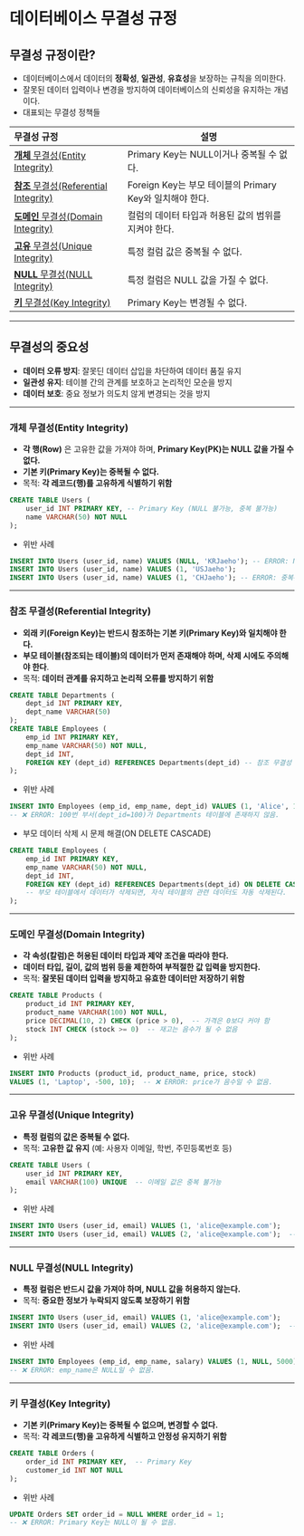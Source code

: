 # 데이터베이스 무결성 규정
## 무결성 규정이란?
- 데이터베이스에서 데이터의 **정확성**, **일관성**, **유효성**을 보장하는 규칙을 의미한다.
- 잘못된 데이터 입력이나 변경을 방지하여 데이터베이스의 신뢰성을 유지하는 개념이다.
- 대표되는 무결성 정책들

| 무결성 규정                                                                  | 설명                                         |
| :---------------------------------------------------------------------- | ------------------------------------------ |
| [**개체** 무결성(Entity Integrity)](#개체%20무결성(Entity%20Integrity))           | Primary Key는 NULL이거나 중복될 수 없다.             |
| [**참조** 무결성(Referential Integrity)](#참조%20무결성(Referential%20Integrity)) | Foreign Key는 부모 테이블의 Primary Key와 일치해야 한다. |
| [**도메인** 무결성(Domain Integrity)](#도메인%20무결성(Domain%20Integrity))         | 컬럼의 데이터 타입과 허용된 값의 범위를 지켜야 한다.             |
| [**고유** 무결성(Unique Integrity)](#고유%20무결성(Unique%20Integrity))           | 특정 컬럼 값은 중복될 수 없다.                         |
| [**NULL** 무결성(NULL Integrity)](#NULL%20무결성(NULL%20Integrity))           | 특정 컬럼은 NULL 값을 가질 수 없다.                    |
| [**키** 무결성(Key Integrity)](#키%20무결성(Key%20Integrity))                   | Primary Key는 변경될 수 없다.                     |

---
## 무결성의 중요성
- **데이터 오류 방지**: 잘못딘 데이터 삽입을 차단하여 데이터 품질 유지
- **일관성 유지**: 테이블 간의 관계를 보호하고 논리적인 모순을 방지
- **데이터 보호**: 중요 정보가 의도치 않게 변경되는 것을 방지
---
### 개체 무결성(Entity Integrity)
- **각 행(Row)** 은 고유한 값을 가져야 하며, **Primary Key(PK)는 NULL 값을 가질 수 없다.**
- **기본 키(Primary Key)는 중복될 수 없다.**
- 목적: **각 레코드(행)를 고유하게 식별하기 위함**
~~~sql
CREATE TABLE Users (
	user_id INT PRIMARY KEY, -- Primary Key (NULL 불가능, 중복 불가능)
	name VARCHAR(50) NOT NULL
);
~~~
- 위반 사례
~~~sql
INSERT INTO Users (user_id, name) VALUES (NULL, 'KRJaeho'); -- ERROR: NULL 값을 가질 수 없다.
INSERT INTO Users (user_id, name) VALUES (1, 'USJaeho');
INSERT INTO Users (user_id, name) VALUES (1, 'CHJaeho'); -- ERROR: 중복된 Primary Key
~~~
---
### 참조 무결성(Referential Integrity)
- **외래 키(Foreign Key)는 반드시 참조하는 기본 키(Primary Key)와 일치해야 한다.**
- **부모 테이블(참조되는 테이블)의 데이터가 먼저 존재해야 하며, 삭제 시에도 주의해야 한다**.
- 목적: **데이터 관계를 유지하고 논리적 오류를 방지하기 위함**
~~~sql
CREATE TABLE Departments (
	dept_id INT PRIMARY KEY,
	dept_name VARCHAR(50)
);
CREATE TABLE Employees (
	emp_id INT PRIMARY KEY,
	emp_name VARCHAR(50) NOT NULL,
	dept_id INT,
	FOREIGN KEY (dept_id) REFERENCES Departments(dept_id) -- 참조 무결성 적용
);
~~~
- 위반 사례
~~~sql
INSERT INTO Employees (emp_id, emp_name, dept_id) VALUES (1, 'Alice', 100);  
-- ❌ ERROR: 100번 부서(dept_id=100)가 Departments 테이블에 존재하지 않음.
~~~
- 부모 데이터 삭제 시 문제 해결(ON DELETE CASCADE)
~~~sql
CREATE TABLE Employees (
    emp_id INT PRIMARY KEY,
    emp_name VARCHAR(50) NOT NULL,
    dept_id INT,
    FOREIGN KEY (dept_id) REFERENCES Departments(dept_id) ON DELETE CASCADE
    -- 부모 테이블에서 데이터가 삭제되면, 자식 테이블의 관련 데이터도 자동 삭제된다.
);
~~~
---
### 도메인 무결성(Domain Integrity)
- **각 속성(칼럼)은 허용된 데이터 타입과 제약 조건을 따라야 한다.**
- **데이터 타입, 길이, 값의 범위 등을 제한하여 부적절한 값 입력을 방지한다.**
- 목적: **잘못된 데이터 입력을 방지하고 유효한 데이터만 저장하기 위함**
~~~sql
CREATE TABLE Products (
    product_id INT PRIMARY KEY,
    product_name VARCHAR(100) NOT NULL,
    price DECIMAL(10, 2) CHECK (price > 0),  -- 가격은 0보다 커야 함
    stock INT CHECK (stock >= 0)  -- 재고는 음수가 될 수 없음
);
~~~
- 위반 사례
~~~sql
INSERT INTO Products (product_id, product_name, price, stock) 
VALUES (1, 'Laptop', -500, 10);  -- ❌ ERROR: price가 음수일 수 없음.
~~~
---
### 고유 무결성(Unique Integrity)
- **특정 컬럼의 값은 중복될 수 없다.**
- 목적: **고유한 값 유지** (예: 사용자 이메일, 학번, 주민등록번호 등)
~~~sql
CREATE TABLE Users (
    user_id INT PRIMARY KEY,
    email VARCHAR(100) UNIQUE  -- 이메일 값은 중복 불가능
);
~~~
- 위반 사례
~~~sql
INSERT INTO Users (user_id, email) VALUES (1, 'alice@example.com');
INSERT INTO Users (user_id, email) VALUES (2, 'alice@example.com');  -- ❌ ERROR: 중복된 이메일
~~~
---
### NULL 무결성(NULL Integrity)
- **특정 컬럼은 반드시 값을 가져야 하며, NULL 값을 허용하지 않는다.**
- 목적: **중요한 정보가 누락되지 않도록 보장하기 위함**
~~~sql
INSERT INTO Users (user_id, email) VALUES (1, 'alice@example.com');
INSERT INTO Users (user_id, email) VALUES (2, 'alice@example.com');  -- ❌ ERROR: 중복된 이메일
~~~
- 위반 사례
~~~sql
INSERT INTO Employees (emp_id, emp_name, salary) VALUES (1, NULL, 5000);  
-- ❌ ERROR: emp_name은 NULL일 수 없음.
~~~
---
### 키 무결성(Key Integrity)
- **기본 키(Primary Key)는 중복될 수 없으며, 변경할 수 없다.**
- 목적: **각 레코드(행)을 고유하게 식별하고 안정성 유지하기 위함**
~~~sql
CREATE TABLE Orders (
    order_id INT PRIMARY KEY,  -- Primary Key
    customer_id INT NOT NULL
);
~~~
- 위반 사례
~~~sql
UPDATE Orders SET order_id = NULL WHERE order_id = 1;  
-- ❌ ERROR: Primary Key는 NULL이 될 수 없음.
~~~